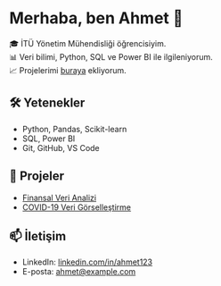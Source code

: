 # Merhaba, ben Ahmet 👋

🎓 İTÜ Yönetim Mühendisliği öğrencisiyim.  
📊 Veri bilimi, Python, SQL ve Power BI ile ilgileniyorum.  
📈 Projelerimi [buraya](https://github.com/ahmet123?tab=repositories) ekliyorum.  

## 🛠️ Yetenekler
- Python, Pandas, Scikit-learn
- SQL, Power BI
- Git, GitHub, VS Code

## 📂 Projeler
- [Finansal Veri Analizi](https://github.com/ahmet123/finans-veri-analizi)
- [COVID-19 Veri Görselleştirme](https://github.com/ahmet123/covid19-dataviz)

## 📫 İletişim
- LinkedIn: [linkedin.com/in/ahmet123](https://linkedin.com/in/ahmet123)
- E-posta: ahmet@example.com
